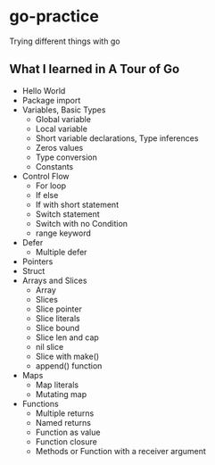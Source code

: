 # go-practice

Trying different things with go

## What I learned in A Tour of Go

-   Hello World
-   Package import
-   Variables, Basic Types
    -   Global variable
    -   Local variable
    -   Short variable declarations, Type inferences
    -   Zeros values
    -   Type conversion
    -   Constants
-   Control Flow
    -   For loop
    -   If else
    -   If with short statement
    -   Switch statement
    -   Switch with no Condition
    -   range keyword
-   Defer
    -   Multiple defer
-   Pointers
-   Struct
-   Arrays and Slices
    -   Array
    -   Slices
    -   Slice pointer
    -   Slice literals
    -   Slice bound
    -   Slice len and cap
    -   nil slice
    -   Slice with make()
    -   append() function
-   Maps
    -   Map literals
    -   Mutating map
-   Functions
    -   Multiple returns
    -   Named returns
    -   Function as value
    -   Function closure
    -   Methods or Function with a receiver argument
